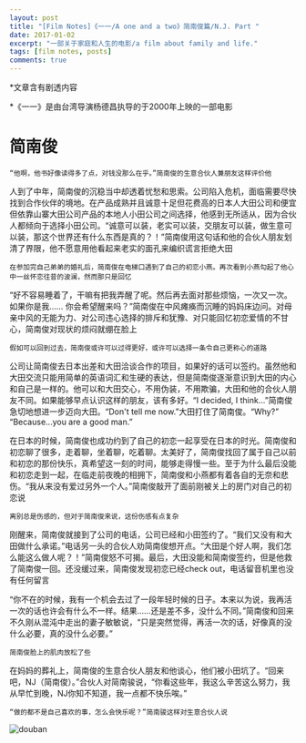 ```yaml
---
layout: post
title: "[Film Notes]《一一/A one and a two》简南俊篇/N.J. Part "
date: 2017-01-02
excerpt: "一部关于家庭和人生的电影/a film about family and life."
tags: [film notes, posts]
comments: true
---
```


*文章含有剧透内容

*《一一》是由台湾导演杨德昌执导的于2000年上映的一部电影


# 简南俊

    “他啊，他书好像读得多了点，对钱没那么在乎。”简南俊的生意合伙人兼朋友这样评价他

人到了中年，简南俊的沉稳当中却透着忧愁和思索。公司陷入危机，面临需要尽快找到合作伙伴的境地。在产品成熟并且诚意十足但花费高的日本人大田公司和便宜但依靠山寨大田公司产品的本地人小田公司之间选择，他感到无所适从，因为合伙人都倾向于选择小田公司。“诚意可以装，老实可以装，交朋友可以装，做生意可以装，那这个世界还有什么东西是真的？！”简南俊用这句话和他的合伙人朋友划清了界限，他不愿意用他看起来老实的面孔来编织谎言拒绝大田

    在参加完自己弟弟的婚礼后，简南俊在电梯口遇到了自己的初恋小燕。再次看到小燕勾起了他心中一丝怀恋往昔的波澜，然而那只是回忆

“好不容易睡着了，干嘛有把我弄醒了呢。然后再去面对那些烦恼，一次又一次。如果你是我…… 你会希望醒来吗？”简南俊在中风瘫痪而沉睡的妈妈床边问。对母亲中风的无能为力、对公司违心选择的排斥和犹豫、对只能回忆初恋爱情的不甘心，简南俊对现状的烦闷就绷在脸上

    假如可以回到过去，简南俊或许可以过得更好，或许可以选择一条令自己更称心的道路

公司让简南俊去日本出差和大田洽谈合作的项目，如果好的话可以签约。虽然他和大田交流只能用简单的英语词汇和生硬的表达，但是简南俊逐渐意识到大田的内心和自己是一样的。他可以和大田交心，不用伪装，不用欺骗，大田和他的合伙人朋友不同。如果能够早点认识这样的朋友，该有多好。“I decided, I think...”简南俊急切地想进一步迈向大田。“Don't tell me now.”大田打住了简南俊。“Why?” “Because...you are a good man.”

在日本的时候，简南俊也成功约到了自己的初恋一起享受在日本的时光。简南俊和初恋聊了很多，走着聊，坐着聊，吃着聊。太美好了，简南俊找回了属于自己以前和初恋的那份快乐，真希望这一刻的时间，能够走得慢一些。至于为什么最后没能和初恋走到一起，在临走前夜晚的相拥下，简南俊和小燕都有着各自的无奈和悲伤。“我从来没有爱过另外一个人。”简南俊敲开了面前刚被关上的房门对自己的初恋说

    离别总是伤感的，但对于简南俊来说，这份伤感有点复杂

刚醒来，简南俊就接到了公司的电话，公司已经和小田签约了。“我们又没有和大田做什么承诺。”电话另一头的合伙人劝简南俊想开点。“大田是个好人啊，我们怎么能这么做人呢？！”简南俊怒不可揭。最后，大田没能和简南俊签约，但是他救了简南俊一回。还没缓过来，简南俊发现初恋已经check out，电话留音机里也没有任何留言

“你不在的时候，我有一个机会去过了一段年轻时候的日子。本来以为说，我再活一次的话也许会有什么不一样。结果……还是差不多，没什么不同。”简南俊和回来不久刚从混沌中走出的妻子敏敏说，“只是突然觉得，再活一次的话，好像真的没什么必要，真的没什么必要。”

    简南俊脸上的肌肉放松了些

在妈妈的葬礼上，简南俊的生意合伙人朋友和他谈心，他们被小田坑了。“回来吧，NJ（简南俊）。”合伙人对简南骏说，“你看这些年，我这么辛苦这么努力，我从早忙到晚，NJ你知不知道，我一点都不快乐唉。”

    “做的都不是自己喜欢的事，怎么会快乐呢？”简南骏这样对生意合伙人说

![douban](https://img3.doubanio.com/view/photo/raw/public/p835646102.jpg)
